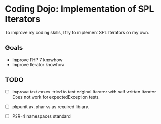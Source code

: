 # Coding Dojo: Implementation of SPL Iterators

To improve my coding skills, I try to implement SPL Iterators on my own.

## Goals
- Improve PHP 7 knowhow
- Improve Iterator knowhow

## TODO

- [ ] Improve test cases. tried to test original Iterator with self written Iterator. Does not work for expectedException tests.
- [ ] phpunit as .phar vs as required library.
- [ ] PSR-4 namespaces standard


